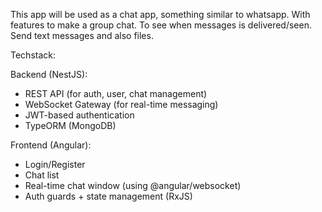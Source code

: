 This app will be used as a chat app, something similar to whatsapp. With features to make a group chat. To see when messages is delivered/seen. Send text messages and also files.

Techstack:

Backend (NestJS):

- REST API (for auth, user, chat management)
- WebSocket Gateway (for real-time messaging)
- JWT-based authentication
- TypeORM (MongoDB)

Frontend (Angular):

- Login/Register
- Chat list
- Real-time chat window (using @angular/websocket)
- Auth guards + state management (RxJS)
